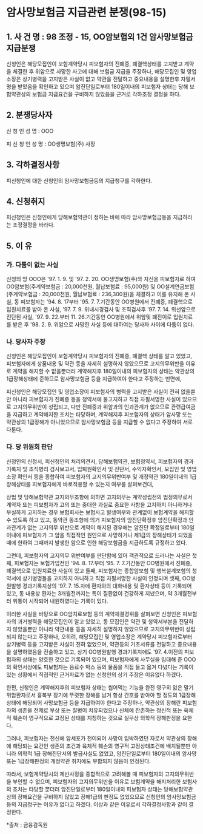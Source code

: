 # 암사망보험금 지급관련 분쟁(98-15)

## 1. 사 건 명 : 98 조정 - 15,  OO암보험외 1건 암사망보험금 지급분쟁

 신청인은 해당모집인이 보험계약당시 피보험자의 진폐증, 폐결핵상태를 고지받고 계약을 체결한 후 위암으로 사망한 사고에 대해 보험금 지급을 주장하나, 해당모집인 및 영업소장은 상기병력을 고지받은 사실이 없고 약관을 전달하고 중요내용을 설명한후 자필서명을 받았음을 확인하고 있으며 암진단일로부터 180일이내의 피보험자 상태는 당해 보험약관상의 보험금 지급요건을 구비하지 않았음을 근거로 각하조정 결정을 하다.



## 2. 분쟁당사자                                               
신  청  인 성  명 :  OOO 

피 신 청 인 성  명 : OO생명보험(주) 사장


## 3. 각하결정사항
피신청인에 대한 신청인의 암사망보험금등의 지급청구를 각하한다.


## 4. 신청취지
   피신청인은 신청인에게 당해보험약관이 정하는 바에 따라 암사망보험금등을 지급하라는 조정결정을 바라다.


## 5. 이     유

### 가. 다툼이 없는 사실
신청외 망 OOO은 '97. 1. 9. 및 '97. 2. 20. OO생명보험(주)와 자신을 피보험자로 하여 OO암보험(주계약보험금 : 20,000천원, 월납보험료 : 95,000원) 및 OO설계연금보험(주계약보험금 : 20,000천원, 월납보험료 : 236,300원)을 체결하고 이를 유지해 온 사실, 동 피보험자는 '94. 8. 17부터 '95. 7. 7.기간동안 OO병원에서 진폐증, 폐결핵으로 입원치료를 받아 온 사실, '97. 7. 9. 위내시경검사 및 조직검사후 '97. 7. 14. 위선암으로 진단된 사실, '97. 9. 22.부터 11. 26.기간동안 OO병원에서 위암및 폐전이로 입원치료를 받은 후 '98. 2. 9. 위암으로  사망한 사실 등에 대하여는 당사자 사이에 다툼이 없다.

                               
### 나. 당사자 주장
신청인은 해당모집인이 보험계약당시 피보험자의 진폐증, 폐결핵 상태를 알고 있었고, 피보험자에게 상품내용 및 약관 등을 자세히 설명하지 않았으므로 고지의무위반을 이유로 계약을 해지할 수 없을뿐더러 계약해지후 180일이내의 피보험자의 상태는 약관상의 1급장해상태에 준하므로 암사망보험금 등을 지급하여야 한다고 주장하는 반면에,

피신청인은 해당모집인 및 영업소장이 피보험자의 병력을 고지받은 사실이 전혀 없을뿐만 아니라 피보험자가 진폐증 등을 청약서에 불고지하고 직접 자필서명한 사실이 있으므로 고지의무위반이 성립되고, 다만 진폐증과 위암과의 인과관계가 없으므로 관련급여금을 지급하고 계약해지한 조치는 타당하며, 계약해지후 피보험자의 상태가 암사망 또는 약관상의 1급장해가 아니었으므로 암사망보험금 등을 지급할 수 없다고 주장하여 서로 다툰다.


### 다. 당 위원회 판단     
신청인의 신청서, 피신청인의 처리의견서, 당해보험약관, 보험청약서, 피보험자의 경과기록지 및 조직병리 검사보고서, 입퇴원확인서 및 진단서, 수익자확인서, 모집인 및 영업소장 확인서 등을 종합하여 피보험자의 고지의무위반여부 및 개정약관 180일이내의 1급장해상태를 피보험자에게 바로적용할 수 있는지 여부를 살펴보건대,

상법 및 당해보험약관 고지의무조항에 의하면 고지의무는 계약성립전의 법정의무로서 계약자 또는 피보험자가 고의 또는 중대한 과실로 중요한 사항을 고지하지 아니하거나 부실하게 고지하는 경우 보험회사는 보험사고 발생여부와 관계없이 보험계약을 해지할 수 있도록 하고 있고, 동약관 동조항에 의거 피보험자의 암진단확정후 암진단확정과 인과관계가 없는 고지의무 위반으로 계약이 해지된 경우에는 암진단 확정일로부터 180일 이내에 피보험자가 그 암을 직접적인 원인으로 사망하거나 제1급의 장해상태가 되었을때에 한하여 그때까지 발생한 암으로 인한 해당보험금을  지급하도록 규정하고 있다.

그런데, 피보험자의 고지의무 위반여부를 판단함에 있어  객관적으로 드러나는 사실은 첫째, 피보험자는 보험가입전인 '94. 8. 17.부터 '95. 7. 7.기간동안 OO병원에서 진폐증, 폐결핵으로 입원치료한 사실이 있고 둘째, 피보험자는 종합암보험 및 행복설계보험의 청약서에 상기병명들을 고지하지 아니하고 직접 자필서명한 사실이 인정되며 셋째, OO병원발행 경과기록지상의 '97. 7. 15.자에  환자와의 대화내용 및 환자상태 등이 기록되어 있고, 동 내용상 환자는 3개월전까지는 특이 질환없이 건강하게 지냈으며, 약 3개월전부터 위통이 시작되어 내원하였다는 기록이 있다.

이러한 사실을 바탕으로 OO암치료보험 등의 계약체결경위를 살펴보면 신청인은 피보험자의 과거병력을 해당모집인이 알고 있었고, 동 모집인은 약관 및 청약서부본을 전달하지 않았을뿐만 아니라 약관내용 등을 자세히 설명하지 않았으므로 고지의무위반이 성립되지 않는다고 주장하나, 오히려, 해당모집인 및 영업소장은 계약당시 피보험자로부터 상기병력 등을 고지받은 사실이 전혀 없었으며, 약관등의 기초서류를 전달하고 중요내용을 설명하였음을 진술하고 있고, 상기 OO병원발행 경과기록지에도 '97. 4.이전의 피보험자의 상태는 양호한 것으로 기록되어 있으며, 피보험자에게 사무실을 임대해 준 OOO의 확인서상에도 피보험자는 음료수 박스 등의 물품을 직접 들고 옮겨 다녔다는 기록이 있는 상황에서 직접적인 근거자료가 없는 신청인의 상기 주장은 이유없다 하겠다.    

한편, 신청인은 계약해지후의 피보험자 상태는 씹어먹는 기능을 완전 영구히 잃은 말기 위암환자로서 흉복부 장기에 뚜렷한 장해를 남겨 항상 간호를 받아야 할 정도의 1급장해상태에 해당되어 사망보험금 등을 지급하여야 한다고 주장하나, 약관상의 장해란 피보험자의 생존을 전제로 부상 또는 질병이 치유되었으나 신체에 잔존하는 정신적 또는 육체적 훼손이 영구적으로 고정된 상태를 지칭하는 것으로  실무상 의학적 장해판정을 요한다.

그러나, 피보험자는 전신에 암세포가 전이되어 사망이 임박하였던 자로서 약관상의 장해에 해당되는 요건인 생존의 조건과 육체적 훼손의 영구적 고정상태조건에 배치될뿐만 아니라 의학적 1급 장해진단서의 발급사실도 없었고, 암진단일로부터  180일이내의 암사망 또는  1급장해판정의 개정약관 취지에도 부합되지 않음이 인정된다.      

따라서, 보험계약당시의 제반사정을 종합적으로 고려해볼 때 피보험자의 고지의무위반을 부인할 수 없으며, 피보험자의 고지의무위반을 이유로 보험계약을 해지처리한 보험사의 조치는 타당할 뿐더러 암진단일로부터 180일이내의 피보험자 상태는 당해보험약관상의 장해요건을 구비하지 않았고 장해1급의 판정도 없었으므로 신청인의 암사망보험금 등의 지급청구는 이유가 없다고 하겠다. 이상과 같은 이유로서 각하결정사항과 같이 결정한다.

*출처 : 금융감독원
